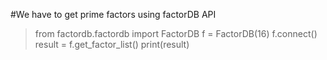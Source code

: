 #We have to get prime factors using factorDB API

>from factordb.factordb import FactorDB
>f = FactorDB(16)
>f.connect()
>result = f.get_factor_list()
>print(result)
